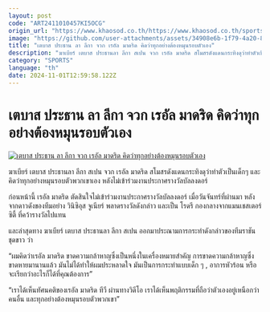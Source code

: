 ```yaml
---
layout: post
code: "ART2411010457KI5OCG"
origin_url: "https://www.khaosod.co.th/https://www.khaosod.co.th/sports/news_9485798"
image: "https://github.com/user-attachments/assets/34908e6b-1f79-4a20-82b9-93f04ab0cb8a"
title: "เตบาส ประธาน ลา ลีกา จวก เรอัล มาดริด คิดว่าทุกอย่างต้องหมุนรอบตัวเอง"
description: "ฆาเบียร์ เตบาส ประธานลา ลีกา สเปน จวก เรอัล มาดริด สโมสรดังแดนกระทิงดุว่าทำตัวเป็นเด็กๆ และคิดว่าทุกอย่างหมุนรอบตัวพวกเขาเอง หลังไม่เข้าร่วมงาน"
category: "SPORTS"
language: "th"
date: 2024-11-01T12:59:58.122Z
---
```


# เตบาส ประธาน ลา ลีกา จวก เรอัล มาดริด คิดว่าทุกอย่างต้องหมุนรอบตัวเอง

[![เตบาส ประธาน ลา ลีกา จวก เรอัล มาดริด คิดว่าทุกอย่างต้องหมุนรอบตัวเอง](https://www.khaosod.co.th/wpapp/uploads/2024/11/tebas.jpg "เตบาส ประธาน ลา ลีกา จวก เรอัล มาดริด คิดว่าทุกอย่างต้องหมุนรอบตัวเอง")](https://www.khaosod.co.th/wpapp/uploads/2024/11/tebas.jpg)

ฆาเบียร์ เตบาส ประธานลา ลีกา สเปน จวก เรอัล มาดริด สโมสรดังแดนกระทิงดุว่าทำตัวเป็นเด็กๆ และคิดว่าทุกอย่างหมุนรอบตัวพวกเขาเอง หลังไม่เข้าร่วมงานประกาศรางวัลบัลลงดอร์

ก่อนหน้านี้ เรอัล มาดริด ตัดสินใจไม่เข้าร่วมงานประกาศรางวัลบัลลงดอร์ เมื่อวันจันทร์ที่ผ่านมา หลังจากดาวดังของทีมอย่าง วินิซิอุส จูเนียร์ พลาดรางวัลดังกล่าว และเป็น โรดรี กองกลางจากแมนเชสเตอร์ ซิตี้ ที่คว้ารางวัลไปแทน

และล่าสุดทาง ฆาเบียร์ เตบาส ประธานลา ลีกา สเปน ออกมาประณามการกระทำดังกล่าวของทีมราชันชุดขาว ว่า

“ผมคิดว่าเรอัล มาดริด ขาดความกล้าหาญซึ่งเป็นหนึ่งในเครื่องหมายสำคัญ การขาดความกล้าหาญซึ่งขาดหายมานานแล้ว มันไม่ได้ทำให้ผมประหลาดใจ มันเป็นการกระทำแบบเด็ก ๆ , อาการหัวร้อน หรือจะเรียกว่าอะไรก็ได้ที่คุณต้องการ”

“เราได้เห็นทัศนคติของเรอัล มาดริด ทีวี ผ่านทางวิดีโอ เราได้เห็นพฤติกรรมที่ถือว่าตัวเองอยู่เหนือกว่าคนอื่น และทุกอย่างต้องหมุนรอบตัวพวกเขา”

